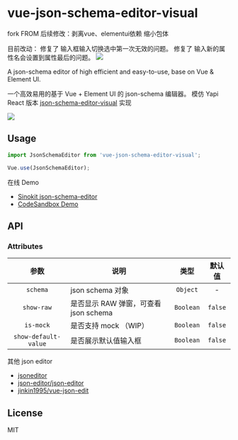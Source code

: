 # vue-json-schema-editor-visual

fork FROM
后续修改：剥离vue、elementui依赖 缩小包体


目前改动：
修复了 输入框输入切换选中第一次无效的问题。
修复了 输入新的属性名会设置到属性最后的问题。
[![](https://img.shields.io/npm/v/vue-json-schema-editor-visual.svg?style=flat-square)](https://www.npmjs.com/package/vue-json-schema-editor-visual)

A json-schema editor of high efficient and easy-to-use, base on Vue & Element UI.

一个高效易用的基于 Vue + Element UI 的 json-schema 编辑器。 模仿 Yapi React 版本 [json-schema-editor-visual](https://github.com/YMFE/json-schema-editor-visual) 实现

![](./json-schema-editor.png)

## Usage

```js
import JsonSchemaEditor from 'vue-json-schema-editor-visual';

Vue.use(JsonSchemaEditor);
```

在线 Demo

- [Sinokit json-schema-editor](http://blog.giscafer.com/sinokit/#/./components/jsonschema-editor)
- [CodeSandbox Demo](https://codesandbox.io/s/practical-pond-jpteu?file=/src/App.vue)

## API

### Attributes

|         参数         | 说明                                  |   类型    | 默认值  |
| :------------------: | ------------------------------------- | :-------: | :-----: |
|       `schema`       | json schema 对象                      | `Object`  |    -    |
|      `show-raw`      | 是否显示 RAW 弹窗，可查看 json schema | `Boolean` | `false` |
|      `is-mock`       | 是否支持 mock （WIP）                 | `Boolean` | `false` |
| `show-default-value` | 是否展示默认值输入框                  | `Boolean` | `false` |



其他 json editor

- [jsoneditor](https://github.com/josdejong/jsoneditor)
- [json-editor/json-editor](https://github.com/json-editor/json-editor)
- [jinkin1995/vue-json-edit](https://github.com/jinkin1995/vue-json-edit)

## License

MIT
